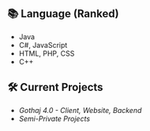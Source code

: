 ## 📚 Language (Ranked)
- Java
- C#, JavaScript
- HTML, PHP, CSS
- C++

## 🛠️ Current Projects
- *Gothaj 4.0 - Client, Website, Backend*
- *Semi-Private Projects*

